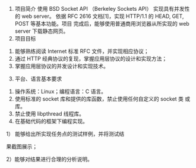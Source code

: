 1. 项目简介
使用 BSD Socket API （Berkeley Sockets API） 实现具有并发性的 web server。
依据 RFC 2616 文档[1]，实现 HTTP/1.1 的 HEAD, GET, POST 等基本功能。项目
完成后，能够使用普通商用浏览器从所实现的 web server 下载静态网页。
2. 项目目标
1) 能够熟练阅读 Internet 标准 RFC 文件，并实现相应协议；
2) 通过 HTTP 经典协议的复现，掌握应用层协议的设计和实现方法；
3) 掌握应用层协议的并发设计和实现技术。
3. 平台、语言基本要求
1) 操作系统：Linux；编程语言：C 语言。
2) 使用标准的 socket 库和提供的库函数，禁止使用任何自定义的 socket 类
或库。
3) 禁止使用 libpthread 线程库。
4) 在基础代码的框架下编程实现。





1） 能够给出所实现任务点的测试样例，并将测试结

果截图展示；

2）能够对结果进行合理的分析说明。